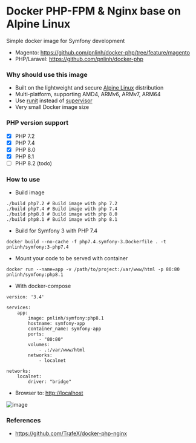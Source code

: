 # Docker PHP-FPM & Nginx base on Alpine Linux

Simple docker image for Symfony development

- Magento: https://github.com/pnlinh/docker-php/tree/feature/magento
- PHP/Laravel: https://github.com/pnlinh/docker-php

### Why should use this image

- Built on the lightweight and
  secure [Alpine Linux](https://www.alpinelinux.org/) distribution
- Multi-platform, supporting AMD4, ARMv6, ARMv7, ARM64
- Use [runit](http://smarden.org/runit/) instead
  of [supervisor](http://supervisord.org/)
- Very small Docker image size

### PHP version support

- [x] PHP 7.2
- [x] PHP 7.4
- [x] PHP 8.0
- [x] PHP 8.1
- [ ] PHP 8.2 (todo)

### How to use

- Build image

```shell
./build php7.2 # Build image with php 7.2
./build php7.4 # Build image with php 7.4
./build php8.0 # Build image with php 8.0
./build php8.1 # Build image with php 8.1
```

- Build for Symfony 3 with PHP 7.4

```shell
docker build --no-cache -f php7.4.symfony-3.Dockerfile . -t pnlinh/symfony:3-php7.4
```

- Mount your code to be served with container

```shell
docker run --name=app -v /path/to/project:/var/www/html -p 80:80 pnlinh/symfony:php8.1
```

- With docker-compose

```
version: '3.4'

services:
    app:
        image: pnlinh/symfony:php8.1
        hostname: symfony-app
        container_name: symfony-app
        ports:
            - "80:80"
        volumes:
            - .:/var/www/html
        networks:
            - localnet
            
networks:
    localnet:
        driver: "bridge"
```

- Browser to: [http://localhost](http://localhost)

![image](https://user-images.githubusercontent.com/26193890/198827932-7901d969-cf9c-4f2a-8154-e2b1fb4840f8.png)

### References

- https://github.com/TrafeX/docker-php-nginx
